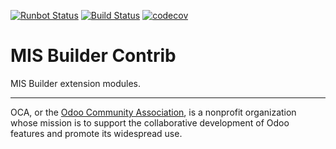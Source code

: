 [![Runbot Status](https://runbot.odoo-community.org/runbot/badge/flat/277/13.0.svg)](https://runbot.odoo-community.org/runbot/repo/github-com-oca-mis-builder-contrib-277)
[![Build Status](https://travis-ci.com/OCA/mis-builder-contrib.svg?branch=13.0)](https://travis-ci.com/OCA/mis-builder-contrib)
[![codecov](https://codecov.io/gh/OCA/mis-builder-contrib/branch/13.0/graph/badge.svg)](https://codecov.io/gh/OCA/mis-builder-contrib)

# MIS Builder Contrib

MIS Builder extension modules.



----

OCA, or the [Odoo Community Association](http://odoo-community.org/), is a nonprofit organization whose
mission is to support the collaborative development of Odoo features and
promote its widespread use.
